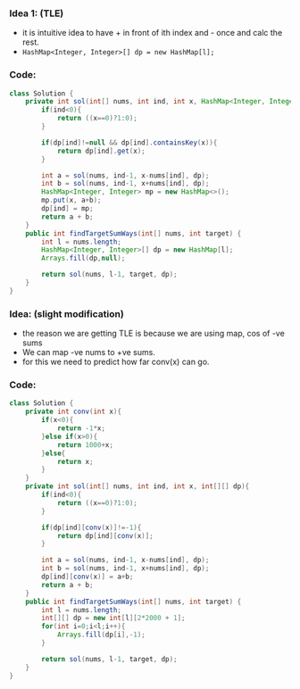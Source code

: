### Idea 1: (TLE)
- it is intuitive idea to have + in front of ith index and - once and calc the rest.
- `HashMap<Integer, Integer>[] dp = new HashMap[l];`

### Code:
```java
class Solution {
    private int sol(int[] nums, int ind, int x, HashMap<Integer, Integer>[] dp){
        if(ind<0){
            return ((x==0)?1:0);
        }

        if(dp[ind]!=null && dp[ind].containsKey(x)){
            return dp[ind].get(x);
        }

        int a = sol(nums, ind-1, x-nums[ind], dp);
        int b = sol(nums, ind-1, x+nums[ind], dp);
        HashMap<Integer, Integer> mp = new HashMap<>();
        mp.put(x, a+b);
        dp[ind] = mp;
        return a + b;
    }
    public int findTargetSumWays(int[] nums, int target) {
        int l = nums.length;
        HashMap<Integer, Integer>[] dp = new HashMap[l];
        Arrays.fill(dp,null);

        return sol(nums, l-1, target, dp);
    }
}
```

### Idea: (slight modification)
- the reason we are getting TLE is because we are using map, cos of -ve sums
- We can map -ve nums to +ve sums.
- for this we need to predict how far conv(x) can go.

### Code:
```java
class Solution {
    private int conv(int x){
        if(x<0){
            return -1*x;
        }else if(x>0){
            return 1000+x;
        }else{
            return x;
        }
    }
    private int sol(int[] nums, int ind, int x, int[][] dp){
        if(ind<0){
            return ((x==0)?1:0);
        }

        if(dp[ind][conv(x)]!=-1){
            return dp[ind][conv(x)];
        }

        int a = sol(nums, ind-1, x-nums[ind], dp);
        int b = sol(nums, ind-1, x+nums[ind], dp);
        dp[ind][conv(x)] = a+b;
        return a + b;
    }
    public int findTargetSumWays(int[] nums, int target) {
        int l = nums.length;
        int[][] dp = new int[l][2*2000 + 1];
        for(int i=0;i<l;i++){
            Arrays.fill(dp[i],-1);
        }

        return sol(nums, l-1, target, dp);
    }
}
```
